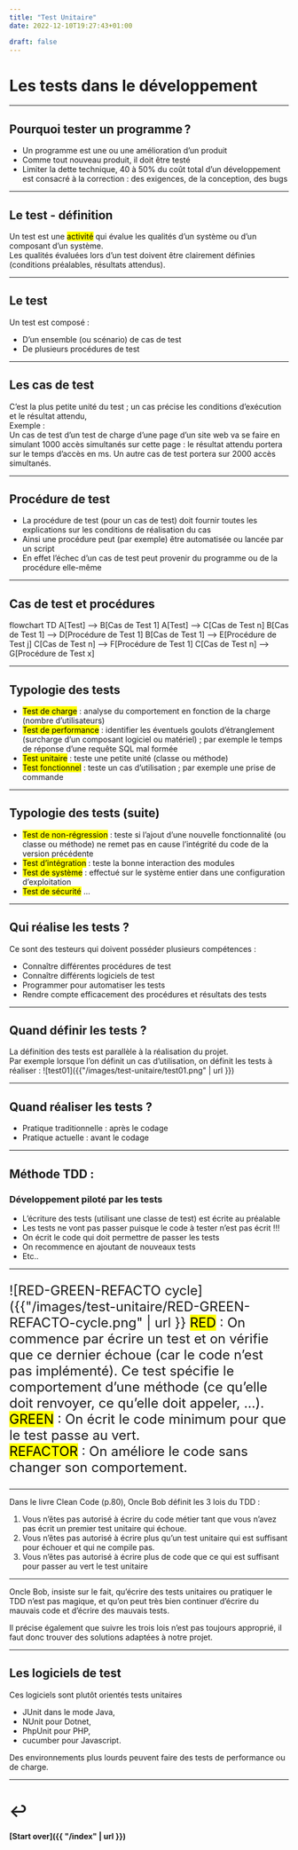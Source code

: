```yaml
---
title: "Test Unitaire"
date: 2022-12-10T19:27:43+01:00

draft: false
---
```

<style>
  .reveal p {
    text-align: left;
  }
  .reveal ul {
    display: block;
  }
  .reveal ol {
    display: block;
  }
  .font12{
    font-size: x-large;
    }
  .fontLarge{
    font-size: xx-large;
    }
</style>
# Les tests dans le développement

---

## Pourquoi tester un programme ?

- Un programme est une ou une amélioration d’un produit
- Comme tout nouveau produit, il doit être testé
- Limiter la dette technique, 40 à 50% du coût total d’un développement est consacré à la correction : des exigences, de la conception, des bugs

---

## Le test - définition  

Un test est une <mark>activité</mark> qui évalue les qualités d’un système ou d’un composant d’un système.  
Les qualités évaluées lors d’un test doivent être clairement définies (conditions préalables, résultats attendus).

---

## Le test
Un test est composé :
- D’un ensemble (ou scénario) de cas de test
- De plusieurs procédures de test

---

## Les cas de test

C’est la plus petite unité du test ; un cas précise les conditions d’exécution et le résultat attendu,  
Exemple :  
Un cas de test d’un test de charge d’une page d’un site web va se faire en simulant 1000 accès simultanés sur cette page : le résultat attendu portera sur le temps d’accès en ms. Un autre cas de test portera sur 2000 accès simultanés.

---

## Procédure de test

- La procédure de test (pour un cas de test) doit fournir toutes les explications sur les conditions de réalisation du cas
- Ainsi une procédure peut (par exemple) être automatisée ou lancée par un script
- En effet l’échec d’un cas de test peut provenir du programme ou de la procédure elle-même

---

## Cas de test et procédures

<div class="mermaid">
flowchart TD
    A[Test] --> B[Cas de Test 1]   
    A[Test] --> C[Cas de Test n]
    B[Cas de Test 1] --> D[Procédure de Test 1]
    B[Cas de Test 1] --> E[Procédure de Test j]
    C[Cas de Test n] --> F[Procédure de Test 1]
    C[Cas de Test n] --> G[Procédure de Test x]
</div>

---

## Typologie des tests
- <mark>Test de charge</mark> : analyse du comportement en fonction de la charge (nombre d’utilisateurs)
- <mark>Test de performance</mark> : identifier les éventuels goulots d’étranglement (surcharge d’un composant logiciel ou matériel) ; par exemple le temps de réponse d’une requête SQL mal formée
- <mark>Test unitaire</mark> : teste une petite unité (classe ou méthode)
- <mark>Test fonctionnel</mark> : teste un cas d’utilisation ; par exemple une prise de commande

---

## Typologie des tests (suite)
- <mark>Test de non-régression</mark> : teste si l’ajout d’une nouvelle fonctionnalité (ou classe ou méthode) ne remet pas en cause l’intégrité du code de la version précédente
- <mark>Test d’intégration</mark> : teste la bonne interaction des modules
- <mark>Test de système</mark> : effectué sur le système entier dans une configuration d’exploitation
- <mark>Test de sécurité</mark>
  …

---

## Qui réalise les tests ?

Ce sont des testeurs qui doivent posséder plusieurs compétences :
- Connaître différentes procédures de test
- Connaître différents logiciels de test
- Programmer pour automatiser les tests
- Rendre compte efficacement des procédures et résultats des tests

---

## Quand définir les tests ?
La définition des tests est parallèle à la réalisation du projet.  
Par exemple lorsque l’on définit un cas d’utilisation, on définit les tests à réaliser :
![test01]({{"/images/test-unitaire/test01.png" | url }})


---

## Quand réaliser les tests ?
- Pratique traditionnelle : après le codage
- Pratique actuelle : avant le codage

---

## Méthode TDD : 
### Développement piloté par les tests

- L’écriture des tests (utilisant une classe de test) est écrite au préalable
- Les tests ne vont pas passer puisque le code à tester n’est pas écrit !!!
- On écrit le code qui doit permettre de passer les tests
- On recommence en ajoutant de nouveaux tests
- Etc..

---

<div class="font12">

![RED-GREEN-REFACTO cycle]({{"/images/test-unitaire/RED-GREEN-REFACTO-cycle.png" | url }}
<mark> RED</mark> : On commence par écrire un test et on vérifie que ce dernier échoue (car le code n’est pas implémenté). Ce test spécifie le comportement d’une méthode (ce qu’elle doit renvoyer, ce qu’elle doit appeler, …).  
<mark>GREEN</mark> : On écrit le code minimum pour que le test passe au vert.  
<mark>REFACTOR</mark> : On améliore le code sans changer son comportement.

</div>

---

Dans le livre Clean Code (p.80), Oncle Bob définit les 3 lois du TDD :

1. Vous n’êtes pas autorisé à écrire du code métier tant que vous n’avez pas écrit un premier test unitaire qui échoue.
2. Vous n’êtes pas autorisé à écrire plus qu’un test unitaire qui est suffisant pour échouer et qui ne compile pas.
3. Vous n’êtes pas autorisé à écrire plus de code que ce qui est suffisant pour passer au vert le test unitaire

---

Oncle Bob, insiste sur le fait, qu’écrire des tests unitaires ou pratiquer le TDD n’est pas magique, et qu’on peut très 
bien continuer d’écrire du mauvais code et d’écrire des mauvais tests. 

Il précise également que suivre les trois lois 
n’est pas toujours approprié, il faut donc trouver des solutions adaptées à notre projet.

---

## Les logiciels de test

Ces logiciels sont plutôt orientés tests unitaires  
- JUnit dans le mode Java, 
- NUnit pour Dotnet, 
- PhpUnit pour PHP,
- cucumber pour Javascript.

Des environnements plus lourds peuvent faire des tests de performance ou de charge.  

---

# ↩️

#### [Start over]({{ "/index" | url }})